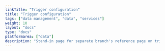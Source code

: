 ```yaml
---
linkTitle: "Trigger configuration"
title: "Trigger configuration"
tags: ["data management", "data", "services"]
weight: 10
layout: "docs"
type: "docs"
platformarea: ["data"]
description: "Stand-in page for separate branch's reference page on triggers"
---
```

